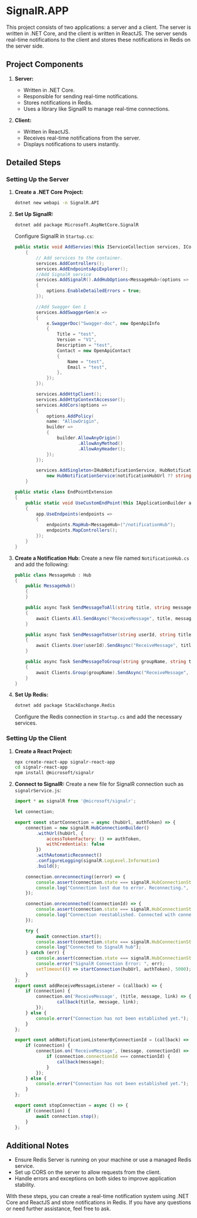 # SignalR.APP

This project consists of two applications: a server and a client. The server is written in .NET Core, and the client is written in ReactJS. The server sends real-time notifications to the client and stores these notifications in Redis on the server side.

## Project Components

1. **Server:**
    - Written in .NET Core.
    - Responsible for sending real-time notifications.
    - Stores notifications in Redis.
    - Uses a library like SignalR to manage real-time connections.

2. **Client:**
    - Written in ReactJS.
    - Receives real-time notifications from the server.
    - Displays notifications to users instantly.

## Detailed Steps

### Setting Up the Server

1. **Create a .NET Core Project:**
    ```bash
    dotnet new webapi -n SignalR.API
    ```

2. **Set Up SignalR:**
    ```bash
    dotnet add package Microsoft.AspNetCore.SignalR
    ```

    Configure SignalR in `Startup.cs`:
    ```csharp
    public static void AddServies(this IServiceCollection services, IConfiguration configuration, string notificationHubUrl)
        {
            // Add services to the container.
            services.AddControllers();
            services.AddEndpointsApiExplorer();
            //Add SignalR service
            services.AddSignalR().AddHubOptions<MessageHub>(options =>
            {
                options.EnableDetailedErrors = true;
            });

            //Add Swagger Gen 1
            services.AddSwaggerGen(x =>
            {
                x.SwaggerDoc("Swagger-doc", new OpenApiInfo
                {
                    Title = "test",
                    Version = "V1",
                    Description = "test",
                    Contact = new OpenApiContact
                    {
                        Name = "test",
                        Email = "test",
                    },
                });
            });

            services.AddHttpClient();
            services.AddHttpContextAccessor();
            services.AddCors(options =>
            {
                options.AddPolicy(
                name: "AllowOrigin",
                builder =>
                {
                    builder.AllowAnyOrigin()
                            .AllowAnyMethod()
                            .AllowAnyHeader();
                });
            });

            services.AddSingleton<IHubNotificationService, HubNotificationService>(sp =>
                new HubNotificationService(notificationHubUrl ?? string.Empty));
        }

    public static class EndPointExtension
    {
        public static void UseCustomEndPoint(this IApplicationBuilder app)
        {
            app.UseEndpoints(endpoints =>
            {
                endpoints.MapHub<MessageHub>("/notificationHub");
                endpoints.MapControllers();
            });
        }
    }
    ```

3. **Create a Notification Hub:**
    Create a new file named `NotificationHub.cs` and add the following:
    ```csharp
    public class MessageHub : Hub
    {
        public MessageHub()
        {
        }

        public async Task SendMessageToAll(string title, string message, string link)
        {
            await Clients.All.SendAsync("ReceiveMessage", title, message, link);
        }

        public async Task SendMessageToUser(string userId, string title, string message, string link)
        {
            await Clients.User(userId).SendAsync("ReceiveMessage", title, message, link);
        }

        public async Task SendMessageToGroup(string groupName, string title, string message, string link)
        {
            await Clients.Group(groupName).SendAsync("ReceiveMessage", title, message, link);
        }
    }
    ```

4. **Set Up Redis:**
    ```bash
    dotnet add package StackExchange.Redis
    ```

    Configure the Redis connection in `Startup.cs` and add the necessary services.

### Setting Up the Client

1. **Create a React Project:**
    ```bash
    npx create-react-app signalr-react-app
    cd signalr-react-app
    npm install @microsoft/signalr
    ```

2. **Connect to SignalR:**
    Create a new file for SignalR connection such as `signalrService.js`:
    ```javascript
    import * as signalR from '@microsoft/signalr';

    let connection;

    export const startConnection = async (hubUrl, authToken) => {
        connection = new signalR.HubConnectionBuilder()
            .withUrl(hubUrl, {
                accessTokenFactory: () => authToken,
                withCredentials: false
            })
            .withAutomaticReconnect()
            .configureLogging(signalR.LogLevel.Information)
            .build();

        connection.onreconnecting((error) => {
            console.assert(connection.state === signalR.HubConnectionState.Reconnecting);
            console.log("Connection lost due to error. Reconnecting.", error);
        });

        connection.onreconnected((connectionId) => {
            console.assert(connection.state === signalR.HubConnectionState.Connected);
            console.log("Connection reestablished. Connected with connectionId", connectionId);
        });

        try {
            await connection.start();
            console.assert(connection.state === signalR.HubConnectionState.Connected);
            console.log("Connected to SignalR hub");
        } catch (err) {
            console.assert(connection.state === signalR.HubConnectionState.Disconnected);
            console.error("SignalR Connection Error: ", err);
            setTimeout(() => startConnection(hubUrl, authToken), 5000);  // Try to reconnect after 5 seconds.
        }
    };
    export const addReceiveMessageListener = (callback) => {
        if (connection) {
            connection.on('ReceiveMessage', (title, message, link) => {
                    callback(title, message, link);
            });
        } else {
            console.error("Connection has not been established yet.");
        }
    };

    export const addNotificationListenerByConnectionId = (callback) => {
        if (connection) {
            connection.on('ReceiveMessage', (message, connectionId) => {
                if (connection.connectionId === connectionId) {
                    callback(message);
                }
            });
        } else {
            console.error("Connection has not been established yet.");
        }
    };

    export const stopConnection = async () => {
        if (connection) {
            await connection.stop();
        }
    };

    ```

## Additional Notes

- Ensure Redis Server is running on your machine or use a managed Redis service.
- Set up CORS on the server to allow requests from the client.
- Handle errors and exceptions on both sides to improve application stability.

With these steps, you can create a real-time notification system using .NET Core and ReactJS and store notifications in Redis. If you have any questions or need further assistance, feel free to ask.
